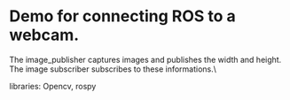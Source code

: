 # Demo for connecting ROS to a webcam. 
The image_publisher captures images and publishes the width and height. 
The image subscriber subscribes to these informations.\\

libraries: Opencv, rospy

